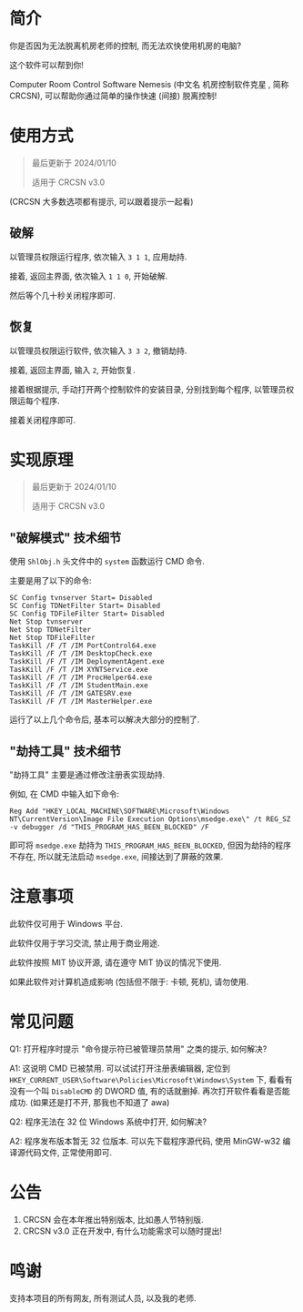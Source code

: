 # 简介

你是否因为无法脱离机房老师的控制, 而无法欢快使用机房的电脑?

这个软件可以帮到你!

Computer Room Control Software Nemesis (中文名 机房控制软件克星 , 简称 CRCSN), 可以帮助你通过简单的操作快速 (间接) 脱离控制!

# 使用方式

>最后更新于 2024/01/10
>
> 适用于 CRCSN v3.0

(CRCSN 大多数选项都有提示, 可以跟着提示一起看)

## 破解

以管理员权限运行程序, 依次输入 ``3 1 1``, 应用劫持.

接着, 返回主界面, 依次输入 ``1 1 0``, 开始破解.

然后等个几十秒关闭程序即可.

## 恢复

以管理员权限运行软件, 依次输入 ``3 3 2``, 撤销劫持.

接着, 返回主界面, 输入 ``2``, 开始恢复.

接着根据提示, 手动打开两个控制软件的安装目录, 分别找到每个程序, 以管理员权限运每个程序.

接着关闭程序即可.

# 实现原理

>最后更新于 2024/01/10
>
> 适用于 CRCSN v3.0

## "破解模式" 技术细节

使用 ``ShlObj.h`` 头文件中的 ``system`` 函数运行 CMD 命令.

主要是用了以下的命令:
````batch
SC Config tvnserver Start= Disabled
SC Config TDNetFilter Start= Disabled
SC Config TDFileFilter Start= Disabled
Net Stop tvnserver
Net Stop TDNetFilter
Net Stop TDFileFilter
TaskKill /F /T /IM PortControl64.exe
TaskKill /F /T /IM DesktopCheck.exe
TaskKill /F /T /IM DeploymentAgent.exe
TaskKill /F /T /IM XYNTService.exe
TaskKill /F /T /IM ProcHelper64.exe
TaskKill /F /T /IM StudentMain.exe
TaskKill /F /T /IM GATESRV.exe
TaskKill /F /T /IM MasterHelper.exe
````
运行了以上几个命令后, 基本可以解决大部分的控制了.

## "劫持工具" 技术细节
"劫持工具" 主要是通过修改注册表实现劫持.

例如, 在 CMD 中输入如下命令:
````batch
Reg Add "HKEY_LOCAL_MACHINE\SOFTWARE\Microsoft\Windows NT\CurrentVersion\Image File Execution Options\msedge.exe\" /t REG_SZ -v debugger /d "THIS_PROGRAM_HAS_BEEN_BLOCKED" /F
````
即可将 ``msedge.exe`` 劫持为 ``THIS_PROGRAM_HAS_BEEN_BLOCKED``, 但因为劫持的程序不存在, 所以就无法启动 ``msedge.exe``, 间接达到了屏蔽的效果.

# 注意事项

此软件仅可用于 Windows 平台.

此软件仅用于学习交流, 禁止用于商业用途.

此软件按照 MIT 协议开源, 请在遵守 MIT 协议的情况下使用.

如果此软件对计算机造成影响 (包括但不限于: 卡顿, 死机), 请勿使用.

# 常见问题

Q1: 打开程序时提示 "命令提示符已被管理员禁用" 之类的提示, 如何解决?

A1: 这说明 CMD 已被禁用. 可以试试打开注册表编辑器, 定位到 ``HKEY_CURRENT_USER\Software\Policies\Microsoft\Windows\System`` 下, 看看有没有一个叫 ``DisableCMD`` 的 DWORD 值, 有的话就删掉. 再次打开软件看看是否能成功. (如果还是打不开, 那我也不知道了 awa)

Q2: 程序无法在 32 位 Windows 系统中打开, 如何解决?

A2: 程序发布版本暂无 32 位版本. 可以先下载程序源代码, 使用 MinGW-w32 编译源代码文件, 正常使用即可. 

# 公告

1. CRCSN 会在本年推出特别版本, 比如愚人节特别版.
2. CRCSN v3.0 正在开发中, 有什么功能需求可以随时提出!

# 鸣谢

支持本项目的所有网友, 所有测试人员, 以及我的老师.